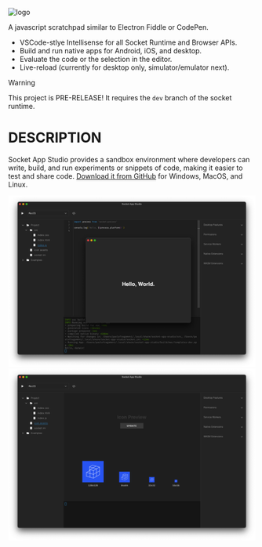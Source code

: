 ![logo](docs/logos/256x256.png)

A javascript scratchpad similar to Electron Fiddle or CodePen.

- VSCode-stlye Intellisense for all Socket Runtime and Browser APIs.
- Build and run native apps for Android, iOS, and desktop.
- Evaluate the code or the selection in the editor.
- Live-reload (currently for desktop only, simulator/emulator next).

> [!WARNING]
> This project is PRE-RELEASE! It requires the `dev` branch of the socket runtime.

# DESCRIPTION

Socket App Studio provides a sandbox environment where developers can write, build, and run experiments or snippets of code, making it easier to test and share code. <a href="https://github.com/socketsupply/socket-app-studio">Download it from GitHub</a> for Windows, MacOS, and Linux.

![screenshot](docs/screenshot3.png)
![screenshot](docs/screenshot2.png)
